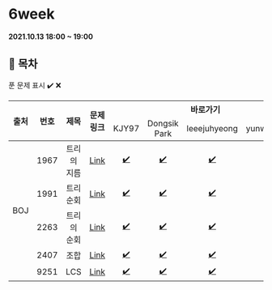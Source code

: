 # 6week

**2021.10.13 18:00 ~ 19:00**

## :bookmark_tabs: 목차

푼 문제 표시 ✔️ ❌

<table>
    <thead align="center">
        <tr>
            <th rowspan ="2" >출처</th>
            <th rowspan ="2">번호</th>
            <th rowspan ="2">제목</th>
            <th rowspan ="2">문제링크</th>
            <th colspan ="4">바로가기</th>
        </tr>
         <tr>
            <td>KJY97</td>
            <td>Dongsik Park</td>
            <td>leeejuhyeong</td>
            <td>yunwonjeong</td>
        </tr>
    </thead>
    <tbody  align="center">
    	<tr>
    		<td rowspan="5">BOJ</td>
    		<td>1967</td>
    		<td>트리의 지름</td>
    		<td><a href="https://www.acmicpc.net/problem/1967">Link</a></td>
            <td><a href="KJY97/BOJ_1967.java">✔️</a></td>
            <td><a href="dongsiik/algo_1967_박동식.java">✔️</a></td>
            <td><a href="leeejuhyeong/algo_1967_이주형.java">✔️</a></td>
            <td><a href=" "> </a></td>
    	</tr>
    	<tr>
    		<td>1991</td>
    		<td>트리 순회</td>
    		<td><a href="https://www.acmicpc.net/problem/1991">Link</a></td>
    		<td><a href="KJY97/BOJ_1991.java">✔️ </a></td>
            <td><a href="dongsiik/algo_1991_박동식.java">✔️</a></td>
    		<td><a href="leeejuhyeong/algo_1991_이주형.java">✔️</a></td>
    		<td><a href=" "> </a></td>
    	</tr>
      <tr>
    		<td>2263</td>
    		<td>트리의 순회</td>
    		<td><a href="https://www.acmicpc.net/problem/2263">Link</a></td>
    		<td><a href="KJY97/BOJ_2263.java">✔️ </a></td>
            <td><a href="dongsiik/algo_2263_박동식.java">✔️</a></td>
    		<td><a href="leeejuhyeong/algo_2263_이주형.java">✔️</a></td>
    		<td><a href=""> </a></td>
    	</tr>
      <tr>
    		<td>2407</td>
    		<td>조합</td>
    		<td><a href="https://www.acmicpc.net/problem/2407">Link</a></td>
    		<td><a href="KJY97/BOJ_2407.java">✔️ </a></td>
            <td><a href="dongsiik/algo_2407_박동식.java">✔️</a></td>
    		<td><a href="leeejuhyeong/algo_2407_이주형.java">✔️</a></td>
    		<td><a href=" "> </a></td>
    	</tr>
      <tr>
    		<td>9251</td>
    		<td>LCS</td>
    		<td><a href="https://www.acmicpc.net/problem/9251">Link</a></td>
    		<td><a href="KJY97/BOJ_9251.java">✔️</a></td>
            <td><a href="dongsiik/algo_9251_박동식.java">✔️</a></td>
    		<td><a href="leeejuhyeong/algo_9251_이주형.java">✔️</a></td>
    		<td><a href=" "> </a></td>
    	</tr>
    </tbody>
</table>

